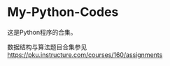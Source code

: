 # My-Python-Codes

这是Python程序的合集。

数据结构与算法题目合集参见 https://pku.instructure.com/courses/160/assignments
